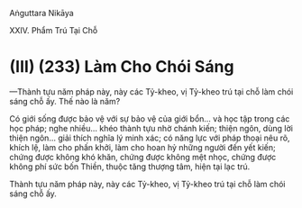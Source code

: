 Aṅguttara Nikāya

XXIV. Phẩm Trú Tại Chỗ

# (III) (233) Làm Cho Chói Sáng

—Thành tựu năm pháp này, này các Tỷ-kheo, vị Tỷ-kheo trú tại chỗ làm chói sáng chỗ ấy. Thế nào là năm?

Có giới sống được bảo vệ với sự bảo vệ của giới bổn... và học tập trong các học pháp; nghe nhiều... khéo thành tựu nhờ chánh kiến; thiện ngôn, dùng lời thiện ngôn... giải thích nghĩa lý minh xác; có năng lực với pháp thoại nêu rõ, khích lệ, làm cho phấn khởi, làm cho hoan hỷ những người đến yết kiến; chứng được không khó khăn, chứng được không mệt nhọc, chứng được không phí sức bốn Thiền, thuộc tăng thượng tâm, hiện tại lạc trú.

Thành tựu năm pháp này, này các Tỷ-kheo, vị Tỷ-kheo trú tại chỗ làm chói sáng chỗ ấy.

